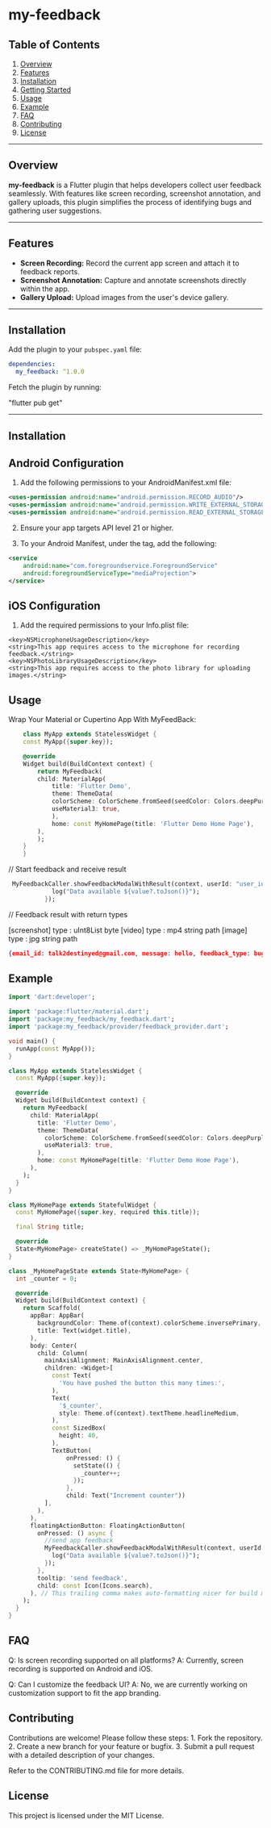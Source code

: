 # my-feedback

## Table of Contents
1. [Overview](#overview)
2. [Features](#features)
3. [Installation](#installation)
4. [Getting Started](#getting-started)
5. [Usage](#usage)
6. [Example](#example)
7. [FAQ](#faq)
8. [Contributing](#contributing)
9. [License](#license)

---

## Overview
**my-feedback** is a Flutter plugin that helps developers collect user feedback seamlessly. With features like screen recording, screenshot annotation, and gallery uploads, this plugin simplifies the process of identifying bugs and gathering user suggestions.

---

## Features
- **Screen Recording:** Record the current app screen and attach it to feedback reports.
- **Screenshot Annotation:** Capture and annotate screenshots directly within the app.
- **Gallery Upload:** Upload images from the user's device gallery.

---

## Installation
Add the plugin to your `pubspec.yaml` file:

```yaml
dependencies:
  my_feedback: ^1.0.0
```

Fetch the plugin by running:

"flutter pub get"

---

## Installation

## Android Configuration

1.	Add the following permissions to your AndroidManifest.xml file:

```xml
<uses-permission android:name="android.permission.RECORD_AUDIO"/>
<uses-permission android:name="android.permission.WRITE_EXTERNAL_STORAGE"/>
<uses-permission android:name="android.permission.READ_EXTERNAL_STORAGE"/>
```

2.	Ensure your app targets API level 21 or higher.

3.	To your Android Manifest, under the <application> tag, add the following:

```xml
<service
    android:name="com.foregroundservice.ForegroundService"
    android:foregroundServiceType="mediaProjection">
</service>
```



## iOS Configuration

1.	Add the required permissions to your Info.plist file:

```plist
<key>NSMicrophoneUsageDescription</key>
<string>This app requires access to the microphone for recording feedback.</string>
<key>NSPhotoLibraryUsageDescription</key>
<string>This app requires access to the photo library for uploading images.</string>
```

## Usage

Wrap Your Material or Cupertino App With MyFeedBack:

```dart
    class MyApp extends StatelessWidget {
    const MyApp({super.key});

    @override
    Widget build(BuildContext context) {
        return MyFeedback(
        child: MaterialApp(
            title: 'Flutter Demo',
            theme: ThemeData(
            colorScheme: ColorScheme.fromSeed(seedColor: Colors.deepPurple),
            useMaterial3: true,
            ),
            home: const MyHomePage(title: 'Flutter Demo Home Page'),
        ),
        );
    }
    }
```

// Start feedback and receive result

```dart
 MyFeedbackCaller.showFeedbackModalWithResult(context, userId: "user_identifier@gmail.com", onResult: (value) {
            log("Data available ${value?.toJson()}");
          });

```
        

// Feedback result with return types

[screenshot] type : uInt8List byte
[video] type : mp4 string path
[image] type : jpg string path

```json
{email_id: talk2destinyed@gmail.com, message: hello, feedback_type: bug, media: [{type: screenshot, url: [137, 80, 78, 71, 13, 10, 26]}, {type: video, url: /storage/emulated/0/Android/data/com.example.app/cache/my_feedback_record_234.mp4}, {type: image, url: /data/user/0/com.example.app/cache/scaled_pq1hw8.jpg}]}
```

## Example

```dart
import 'dart:developer';

import 'package:flutter/material.dart';
import 'package:my_feedback/my_feedback.dart';
import 'package:my_feedback/provider/feedback_provider.dart';

void main() {
  runApp(const MyApp());
}

class MyApp extends StatelessWidget {
  const MyApp({super.key});

  @override
  Widget build(BuildContext context) {
    return MyFeedback(
      child: MaterialApp(
        title: 'Flutter Demo',
        theme: ThemeData(
          colorScheme: ColorScheme.fromSeed(seedColor: Colors.deepPurple),
          useMaterial3: true,
        ),
        home: const MyHomePage(title: 'Flutter Demo Home Page'),
      ),
    );
  }
}

class MyHomePage extends StatefulWidget {
  const MyHomePage({super.key, required this.title});

  final String title;

  @override
  State<MyHomePage> createState() => _MyHomePageState();
}

class _MyHomePageState extends State<MyHomePage> {
  int _counter = 0;

  @override
  Widget build(BuildContext context) {
    return Scaffold(
      appBar: AppBar(
        backgroundColor: Theme.of(context).colorScheme.inversePrimary,
        title: Text(widget.title),
      ),
      body: Center(
        child: Column(
          mainAxisAlignment: MainAxisAlignment.center,
          children: <Widget>[
            const Text(
              'You have pushed the button this many times:',
            ),
            Text(
              '$_counter',
              style: Theme.of(context).textTheme.headlineMedium,
            ),
            const SizedBox(
              height: 40,
            ),
            TextButton(
                onPressed: () {
                  setState(() {
                    _counter++;
                  });
                },
                child: Text("Increment counter"))
          ],
        ),
      ),
      floatingActionButton: FloatingActionButton(
        onPressed: () async {
          //send app feedback
          MyFeedbackCaller.showFeedbackModalWithResult(context, userId: "talk2destinyed@gmail.com", onResult: (value) {
            log("Data available ${value?.toJson()}");
          });
        },
        tooltip: 'send feedback',
        child: const Icon(Icons.search),
      ), // This trailing comma makes auto-formatting nicer for build methods.
    );
  }
}

```


## FAQ

Q: Is screen recording supported on all platforms?
A: Currently, screen recording is supported on Android and iOS.

Q: Can I customize the feedback UI?
A: No, we are currently working on customization support to fit the app branding.

## Contributing

Contributions are welcome! Please follow these steps:
    1.	Fork the repository.
    2.	Create a new branch for your feature or bugfix.
    3.	Submit a pull request with a detailed description of your changes.

Refer to the CONTRIBUTING.md file for more details.

## License

This project is licensed under the MIT License.

